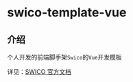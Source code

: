 # swico-template-vue

## 介绍

个人开发的前端脚手架`Swico`的`Vue`开发模板

详见：[SWICO 官方文档](http://fanlaboy.gitee.io/swico-docs)
